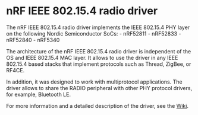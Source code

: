 # nRF IEEE 802.15.4 radio driver

The nRF IEEE 802.15.4 radio driver implements the IEEE 802.15.4 PHY layer on the following Nordic Semiconductor SoCs:
    - nRF52811
    - nRF52833
    - nRF52840
    - nRF5340

The architecture of the nRF IEEE 802.15.4 radio driver is independent of the OS and IEEE 802.15.4 MAC layer.
It allows to use the driver in any IEEE 802.15.4 based stacks that implement protocols such as Thread, ZigBee, or RF4CE.

In addition, it was designed to work with multiprotocol applications.
The driver allows to share the RADIO peripheral with other PHY protocol drivers, for example, Bluetooth LE.

For more information and a detailed description of the driver, see the [Wiki](https://infocenter.nordicsemi.com/topic/struct_drivers/struct/radio_driver_latest.html).
